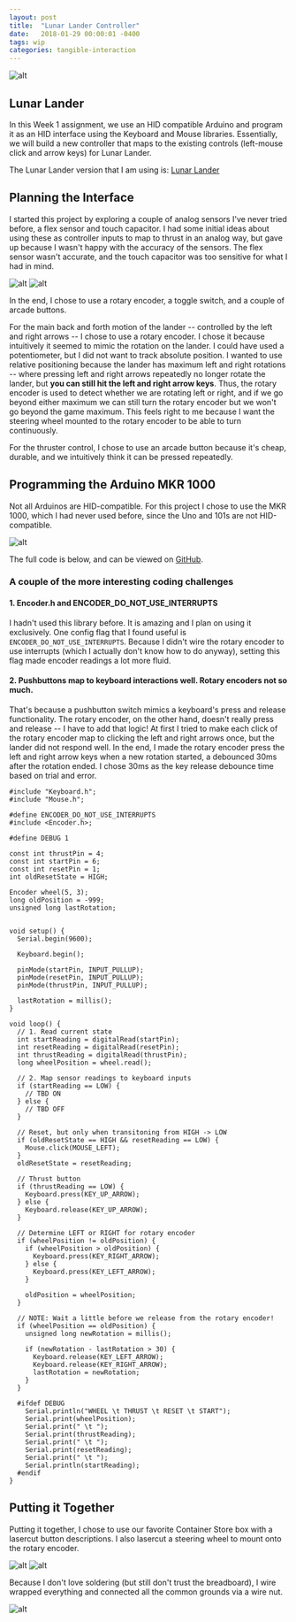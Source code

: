 ```yaml
---
layout: post
title:  "Lunar Lander Controller"
date:   2018-01-29 00:00:01 -0400
tags: wip
categories: tangible-interaction
---
```


![alt](/assets/img/tangible-interaction/lunar-lander/31-lunar-rubber-bands.jpg)

## Lunar Lander

In this Week 1 assignment, we use an HID compatible Arduino and program it as an HID interface using the Keyboard and Mouse libraries. Essentially, we will build a new controller that maps to the existing controls (left-mouse click and arrow keys) for Lunar Lander.

The Lunar Lander version that I am using is: [Lunar Lander](http://moonlander.seb.ly/)

## Planning the Interface

I started this project by exploring a couple of analog sensors I've never tried before, a flex sensor and touch capacitor. I had some initial ideas about using these as controller inputs to map to thrust in an analog way, but gave up because I wasn't happy with the accuracy of the sensors. The flex sensor wasn't accurate, and the touch capacitor was too sensitive for what I had in mind.

![alt](/assets/img/tangible-interaction/lunar-lander/01-detour-flex-sensor.jpg)
![alt](/assets/img/tangible-interaction/lunar-lander/02-detour-touch-capcitor.jpg)

In the end, I chose to use a rotary encoder, a toggle switch, and a couple of arcade buttons.

For the main back and forth motion of the lander -- controlled by the left and right arrows -- I chose to use a rotary encoder. I chose it because intuitively it seemed to mimic the rotation on the lander. I could have used a potentiometer, but I did not want to track absolute position. I wanted to use relative positioning because the lander has maximum left and right rotations -- where pressing left and right arrows repeatedly no longer rotate the lander, but **you can still hit the left and right arrow keys**. Thus, the rotary encoder is used to detect whether we are rotating left or right, and if we go beyond either maximum we can still turn the rotary encoder but we won't go beyond the game maximum. This feels right to me because I want the steering wheel mounted to the rotary encoder to be able to turn continuously.

For the thruster control, I chose to use an arcade button because it's cheap, durable, and we intuitively think it can be pressed repeatedly.

## Programming the Arduino MKR 1000

Not all Arduinos are HID-compatible. For this project I chose to use the MKR 1000, which I had never used before, since the Uno and 101s are not HID-compatible.

![alt](/assets/img/tangible-interaction/lunar-lander/00-mkr1000.jpg)

The full code is below, and can be viewed on [GitHub](https://github.com/79/tangible-lunarlander/blob/602ab2ff7122601e406bb44f81a0227a377ed8ff/tangible-mkr1000-lunarlander.ino).

### A couple of the more interesting coding challenges

#### 1. Encoder.h and ENCODER_DO_NOT_USE_INTERRUPTS

I hadn't used this library before. It is amazing and I plan on using it exclusively. One config flag that I found useful is `ENCODER_DO_NOT_USE_INTERRUPTS`. Because I didn't wire the rotary encoder to use interrupts (which I actually don't know how to do anyway), setting this flag made encoder readings a lot more fluid.

#### 2. Pushbuttons map to keyboard interactions well. Rotary encoders not so much.

That's because a pushbutton switch mimics a keyboard's press and release functionality. The rotary encoder, on the other hand, doesn't really press and release -- I have to add that logic! At first I tried to make each click of the rotary encoder map to clicking the left and right arrows once, but the lander did not respond well. In the end, I made the rotary encoder press the left and right arrow keys when a new rotation started, a debounced 30ms after the rotation ended. I chose 30ms as the key release debounce time based on trial and error.

```
#include "Keyboard.h";
#include "Mouse.h";

#define ENCODER_DO_NOT_USE_INTERRUPTS
#include <Encoder.h>;

#define DEBUG 1

const int thrustPin = 4;
const int startPin = 6;
const int resetPin = 1;
int oldResetState = HIGH;

Encoder wheel(5, 3);
long oldPosition = -999;
unsigned long lastRotation;


void setup() {
  Serial.begin(9600);

  Keyboard.begin();

  pinMode(startPin, INPUT_PULLUP);
  pinMode(resetPin, INPUT_PULLUP);
  pinMode(thrustPin, INPUT_PULLUP);

  lastRotation = millis();
}

void loop() {
  // 1. Read current state
  int startReading = digitalRead(startPin);
  int resetReading = digitalRead(resetPin);
  int thrustReading = digitalRead(thrustPin);
  long wheelPosition = wheel.read();

  // 2. Map sensor readings to keyboard inputs
  if (startReading == LOW) {
    // TBD ON
  } else {
    // TBD OFF
  }

  // Reset, but only when transitoning from HIGH -> LOW
  if (oldResetState == HIGH && resetReading == LOW) {
    Mouse.click(MOUSE_LEFT);
  }
  oldResetState = resetReading;

  // Thrust button
  if (thrustReading == LOW) {
    Keyboard.press(KEY_UP_ARROW);
  } else {
    Keyboard.release(KEY_UP_ARROW);
  }

  // Determine LEFT or RIGHT for rotary encoder
  if (wheelPosition != oldPosition) {
    if (wheelPosition > oldPosition) {
      Keyboard.press(KEY_RIGHT_ARROW);
    } else {
      Keyboard.press(KEY_LEFT_ARROW);
    }

    oldPosition = wheelPosition;
  }

  // NOTE: Wait a little before we release from the rotary encoder!
  if (wheelPosition == oldPosition) {
    unsigned long newRotation = millis();

    if (newRotation - lastRotation > 30) {
      Keyboard.release(KEY_LEFT_ARROW);
      Keyboard.release(KEY_RIGHT_ARROW);
      lastRotation = newRotation;
    }
  }

  #ifdef DEBUG
    Serial.println("WHEEL \t THRUST \t RESET \t START");
    Serial.print(wheelPosition);
    Serial.print(" \t ");
    Serial.print(thrustReading);
    Serial.print(" \t ");
    Serial.print(resetReading);
    Serial.print(" \t ");
    Serial.println(startReading);
  #endif
}
```

## Putting it Together

Putting it together, I chose to use our favorite Container Store box with a lasercut button descriptions. I also lasercut a steering wheel to mount onto the rotary encoder.

![alt](/assets/img/tangible-interaction/lunar-lander/20-wire-wrapping-header-pins.jpg)
![alt](/assets/img/tangible-interaction/lunar-lander/21-breadboard-fears.jpg)

Because I don't love soldering (but still don't trust the breadboard), I wire wrapped everything and connected all the common grounds via a wire nut.

![alt](/assets/img/tangible-interaction/lunar-lander/30-lunar-profile.jpg)
